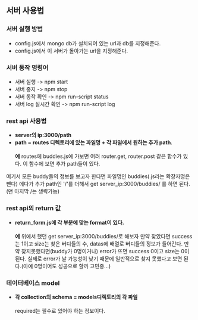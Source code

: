 ## 서버 사용법

### 서버 실행 방법
* config.js에서 mongo db가 설치되어 있는 url과 db를 지정해준다.
* config.js에서 이 서버가 돌아가는 url을 지정해준다.


### 서버 동작 명령어
* 서버 실행 -> npm start
* 서버 중지 -> npm stop
* 서버 동작 확인 -> npm run-script status
* 서버 log 실시간 확인 -> npm run-script log


### rest api 사용법

* **server의 ip:3000/path**<br />
* **path = routes 디렉토리에 있는 파일명 + 각 파일에서 원하는 추가 path**.
<br /><br />
**예**
routes에 buddies.js에 가보면 여러 router.get, router.post 같은 함수가 있다.
이 함수에 보면 추가 path들이 있다. 

여기서 모든 buddy들의 정보를 보고자 한다면
파일명인 buddies(.js라는 확장자명은 뺀다) 에다가 추가 path인 '/'를 더해서
get server_ip:3000/buddies/ 를 하면 된다. (맨 마지막 /는 생략가능)



### rest api의 return 값
* **return_form.js에 각 부분에 맞는 format이 있다.**
<br /><br />
**예**
위에서 했던 get server_ip:3000/buddies/로 해보자
만약 찾았다면 success는 1이고 size는 찾은 버디들의 수, datas에 배열로 버디들의 정보가 들어간다.
만약 찾지못했다면(buddy가 0명이거나) error가 뜨면 success 0이고 size는 0이 된다.
실제로 error가 날 가능성이 낮기 때문에 일반적으로 찾지 못했다고 보면 된다.(아예 0명이어도 성공으로 할까 고민중...)


### 데이터베이스 model
* **각 collection의 schema = models디렉토리의 각 파일**
<br /><br />
required는 필수로 있어야 하는 정보이다.
